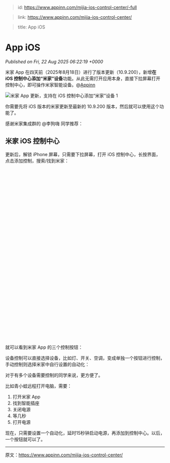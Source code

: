 > id: https://www.appinn.com/mijia-ios-control-center/-full

> link: https://www.appinn.com/mijia-ios-control-center/

> title: App iOS

# App iOS
_Published on Fri, 22 Aug 2025 06:22:19 +0000_

米家 App 在四天前（2025年8月18日）进行了版本更新（10.9.200），新增**在 iOS 控制中心添加“米家”设备**功能。从此无需打开应用本身，直接下拉屏幕打开控制中心，即可操作米家智能设备。@[Appinn](https://www.appinn.com/mijia-ios-control-center/)

![米家 App 更新，支持在 iOS 控制中心添加“米家”设备 1](https://do-cdn.appinn.com/static3/images/2025/08/Copy-of-appinn-homework-2025-08-21T210851.042.jpg "米家 App 更新，支持在 iOS 控制中心添加“米家”设备 1")

你需要先将 iOS 版本的米家更新至最新的 10.9.200 版本，然后就可以使用这个功能了。

感谢米家集成群的 @李狗嗨 同学推荐：

米家 iOS 控制中心
-----------

更新后，解锁 iPhone 屏幕，只需要下拉屏幕，打开 iOS 控制中心，长按界面，点击添加控制，搜索/找到米家：

![米家 App 更新，支持在 iOS 控制中心添加“米家”设备 4](data:image/svg+xml,%3Csvg%20xmlns='http://www.w3.org/2000/svg'%20viewBox='0%200%202394%202560'%3E%3C/svg%3E "米家 App 更新，支持在 iOS 控制中心添加“米家”设备 4")

就可以看到米家 App 的三个控制按钮：

设备控制可以直接选择设备，比如灯、开关、空调，变成单独一个按钮进行控制，手动控制则选择米家中自行设置的自动化：

对于有多个设备需要控制的同学来说，更方便了。

比如青小蛙远程打开电脑，需要：

1.  打开米家 App
2.  找到智能插座
3.  关闭电源
4.  等几秒
5.  打开电源

现在，只需要设置一个自动化，延时15秒钟启动电源，再添加到控制中心。以后，一个按钮就可以了。

* * *

原文：https://www.appinn.com/mijia-ios-control-center/
